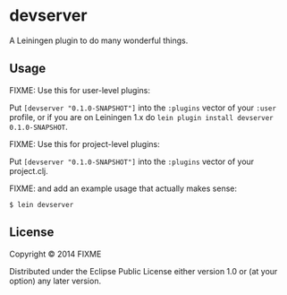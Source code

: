 # devserver

A Leiningen plugin to do many wonderful things.

## Usage

FIXME: Use this for user-level plugins:

Put `[devserver "0.1.0-SNAPSHOT"]` into the `:plugins` vector of your
`:user` profile, or if you are on Leiningen 1.x do `lein plugin install
devserver 0.1.0-SNAPSHOT`.

FIXME: Use this for project-level plugins:

Put `[devserver "0.1.0-SNAPSHOT"]` into the `:plugins` vector of your project.clj.

FIXME: and add an example usage that actually makes sense:

    $ lein devserver

## License

Copyright © 2014 FIXME

Distributed under the Eclipse Public License either version 1.0 or (at
your option) any later version.
